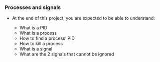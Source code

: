 ### Processes and signals

- At the end of this project, you are expected to be able to understand:

    - What is a PID
    - What is a process
    - How to find a process’ PID
    - How to kill a process
    - What is a signal
    - What are the 2 signals that cannot be ignored
